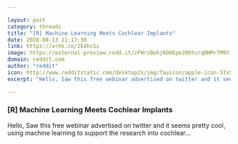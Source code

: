 ```yaml
---

layout: post
category: threads
title: "[R] Machine Learning Meets Cochlear Implants"
date: 2020-08-13 11:17:30
link: https://vrhk.co/2E4hcSz
image: https://external-preview.redd.it/zFWrzBekj6O8Epe20UturqNHMr7M9Yi3llGxLzQVJJg.jpg?width=560&height=293.193717277&auto=webp&crop=560:293.193717277,smart&s=196961cbcd3b411713b7c6acee633ebc07978e3f
domain: reddit.com
author: "reddit"
icon: http://www.redditstatic.com/desktop2x/img/favicon/apple-icon-57x57.png
excerpt: "Hello, Saw this free webinar advertised on twitter and it seems pretty cool, using machine learning to support the research into cochlear..."

---
```


### [R] Machine Learning Meets Cochlear Implants

Hello, Saw this free webinar advertised on twitter and it seems pretty cool, using machine learning to support the research into cochlear...